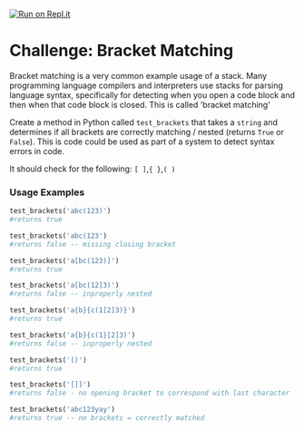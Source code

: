 [![Run on Repl.it](https://repl.it/badge/github/shannonzylstra/bracket_matching)](https://repl.it/github/shannonzylstra/bracket_matching)

# Challenge: Bracket Matching

Bracket matching is a very common example usage of a stack. Many programming language compilers and interpreters use stacks for parsing language syntax, specifically for detecting when you open a code block and then when that code block is closed. This is called 'bracket matching'

Create a method in Python called `test_brackets` that takes a `string` and determines if all brackets are correctly matching / nested (returns `True` or `False`). This is code could be used as part of a system to detect syntax errors in code.

It should check for the following: `[ ]`,`{ }`,`( )`

### Usage Examples

```python
test_brackets('abc(123)')
#returns true

test_brackets('abc(123')
#returns false -- missing closing bracket

test_brackets('a[bc(123)]')
#returns true

test_brackets('a[bc(12]3)')
#returns false -- inproperly nested

test_brackets('a{b}{c(1[2]3)}')
#returns true

test_brackets('a{b}{c(1}[2]3)')
#returns false -- inproperly nested

test_brackets('()')
#returns true

test_brackets('[]]')
#returns false - no opening bracket to correspond with last character

test_brackets('abc123yay')
#returns true -- no brackets = correctly matched
```
